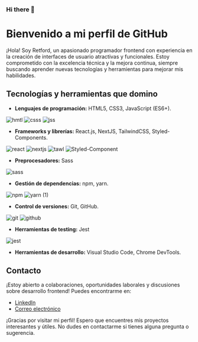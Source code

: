 ### Hi there 👋

# Bienvenido a mi perfil de GitHub

¡Hola! Soy Retford, un apasionado programador frontend con experiencia en la creación de interfaces de usuario atractivas y funcionales. Estoy comprometido con la excelencia técnica y la mejora continua, siempre buscando aprender nuevas tecnologías y herramientas para mejorar mis habilidades.

## Tecnologías y herramientas que domino

- **Lenguajes de programación:** HTML5, CSS3, JavaScript (ES6+).
  
![hmtl](https://github.com/Retford/Retford/assets/107021284/30ff13da-fd15-4a52-b540-a8ac789f51cf)
![csss](https://github.com/Retford/Retford/assets/107021284/e0a7f149-108d-43fc-8875-087bfdbeca44)
![jss](https://github.com/Retford/Retford/assets/107021284/96cf2990-b6e8-4afd-9eb5-29e7451a076e)

- **Frameworks y librerías:** React.js, NextJS, TailwindCSS, Styled-Components.
  
![react](https://github.com/Retford/Retford/assets/107021284/49b652e9-b5f7-426c-80bc-8f69ce85f88e)
![nextjs](https://github.com/Retford/Retford/assets/107021284/543a8214-2193-4f94-b012-2266e2b0aec3)
![tawl](https://github.com/Retford/Retford/assets/107021284/fb8f8a93-1974-4aff-af8a-64497666f10c)
![Styled-Component](https://github.com/Retford/Retford/assets/107021284/f89db773-0e3c-491a-86e3-69e08c6dfc07)


- **Preprocesadores:** Sass
  
![sass](https://github.com/Retford/Retford/assets/107021284/6d59af60-1c66-4a97-af80-4488fa5fa879)
  
- **Gestión de dependencias:** npm, yarn.

![npm](https://github.com/Retford/Retford/assets/107021284/ef74d93f-d987-49b0-9092-27ed65d61189)
![yarn (1)](https://github.com/Retford/Retford/assets/107021284/c1ddbfd4-4bfd-4497-a90d-da3600943d2b)

- **Control de versiones:** Git, GitHub.
  
![git](https://github.com/Retford/Retford/assets/107021284/4c579b15-bfcf-42c7-ae99-588ddc4e3afa)
![github](https://github.com/Retford/Retford/assets/107021284/18a618a5-6418-4a58-b3e9-941e2c115077)

-  **Herramientas de testing:** Jest

![jest](https://github.com/Retford/Retford/assets/107021284/ef3972dc-2e50-42b1-9fb6-d363c69b60dd)


-  **Herramientas de desarrollo:** Visual Studio Code, Chrome DevTools.

## Contacto

¡Estoy abierto a colaboraciones, oportunidades laborales y discusiones sobre desarrollo frontend! Puedes encontrarme en:

- [LinkedIn](https://www.linkedin.com/in/retford-o-briam-julcarima-balde%C3%B3n/)
- [Correo electrónico](mailto:retfordjb@gmail.com)

¡Gracias por visitar mi perfil! Espero que encuentres mis proyectos interesantes y útiles. No dudes en contactarme si tienes alguna pregunta o sugerencia.
